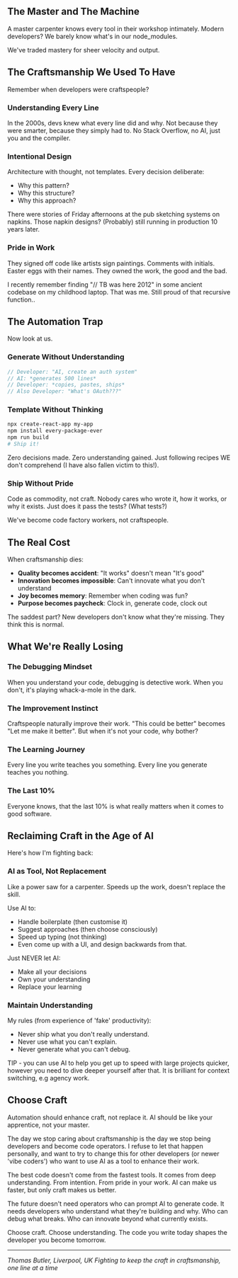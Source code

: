 ## The Master and The Machine

A master carpenter knows every tool in their workshop intimately.
Modern developers? We barely know what's in our node_modules.

We've traded mastery for sheer velocity and output.

## The Craftsmanship We Used To Have

Remember when developers were craftspeople?

### Understanding Every Line

In the 2000s, devs knew what every line did and why. Not because they were smarter, because they simply had to. No Stack Overflow, no AI, just you and the compiler.

### Intentional Design

Architecture with thought, not templates. Every decision deliberate:

- Why this pattern?
- Why this structure?
- Why this approach?

There were stories of Friday afternoons at the pub sketching systems on napkins. Those napkin designs? (Probably) still running in production 10 years later.

### Pride in Work

They signed off code like artists sign paintings. Comments with initials. Easter eggs with their names. They owned the work, the good and the bad.

I recently remember finding "// TB was here 2012" in some ancient codebase on my childhood laptop. That was me. Still proud of that recursive function..

## The Automation Trap

Now look at us.

### Generate Without Understanding

```javascript
// Developer: "AI, create an auth system"
// AI: *generates 500 lines*
// Developer: *copies, pastes, ships*
// Also Developer: "What's OAuth???"
```

### Template Without Thinking

```bash
npx create-react-app my-app
npm install every-package-ever
npm run build
# Ship it!
```

Zero decisions made. Zero understanding gained.
Just following recipes WE don't comprehend (I have also fallen victim to this!).

### Ship Without Pride

Code as commodity, not craft. Nobody cares who wrote it, how it works, or why it exists. Just does it pass the tests? (What tests?)

We've become code factory workers, not craftspeople.

## The Real Cost

When craftsmanship dies:

- **Quality becomes accident**: "It works" doesn't mean "It's good"
- **Innovation becomes impossible**: Can't innovate what you don't understand
- **Joy becomes memory**: Remember when coding was fun?
- **Purpose becomes paycheck**: Clock in, generate code, clock out

The saddest part? New developers don't know what they're missing. They think this is normal.

## What We're Really Losing

### The Debugging Mindset

When you understand your code, debugging is detective work. When you don't, it's playing whack-a-mole in the dark.

### The Improvement Instinct

Craftspeople naturally improve their work. "This could be better" becomes "Let me make it better". But when it's not your code, why bother?

### The Learning Journey

Every line you write teaches you something. Every line you generate teaches you nothing.

### The Last 10%

Everyone knows, that the last 10% is what really matters when it comes to good software.

## Reclaiming Craft in the Age of AI

Here's how I'm fighting back:

### AI as Tool, Not Replacement

Like a power saw for a carpenter. Speeds up the work, doesn't replace the skill.

Use AI to:

- Handle boilerplate (then customise it)
- Suggest approaches (then choose consciously)
- Speed up typing (not thinking)
- Even come up with a UI, and design backwards from that.

Just NEVER let AI:

- Make all your decisions
- Own your understanding
- Replace your learning

### Maintain Understanding

My rules (from experience of 'fake' productivity):

- Never ship what you don't really understand.
- Never use what you can't explain.
- Never generate what you can't debug.

TIP - you can use AI to help you get up to speed with large projects quicker, however you need to dive deeper yourself after that. It is brilliant for context switching, e.g agency work.

## Choose Craft

Automation should enhance craft, not replace it. AI should be like your apprentice, not your master.

The day we stop caring about craftsmanship is the day we stop being developers and become code operators. I refuse to let that happen personally, and want to try to change this for other developers (or newer 'vibe coders') who want to use AI as a tool to enhance their work.

The best code doesn't come from the fastest tools. It comes from deep understanding. From intention. From pride in your work. AI can make us faster, but only craft makes us better.

The future doesn't need operators who can prompt AI to generate code.
It needs developers who understand what they're building and why. Who can debug what breaks. Who can innovate beyond what currently exists.

Choose craft. Choose understanding. The code you write today shapes the developer you become tomorrow.

---

*Thomas Butler, Liverpool, UK*
*Fighting to keep the craft in craftsmanship, one line at a time*
